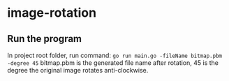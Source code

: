 # image-rotation

## Run the program

In project root folder, run command: `go run main.go -fileName bitmap.pbm -degree 45` bitmap.pbm is the generated file name after rotation, 45 is the degree the original image rotates anti-clockwise.